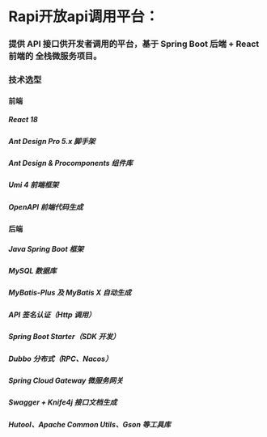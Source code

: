 # Rapi开放api调用平台：
### 提供 API 接口供开发者调用的平台，基于 Spring Boot 后端 + React 前端的 全栈微服务项目。

### 技术选型
#### 前端
##### React 18
##### Ant Design Pro 5.x 脚手架
##### Ant Design & Procomponents 组件库
##### Umi 4 前端框架
##### OpenAPI 前端代码生成
#### 后端
##### Java Spring Boot 框架
##### MySQL 数据库
##### MyBatis-Plus 及 MyBatis X 自动生成
##### API 签名认证（Http 调用）
##### Spring Boot Starter（SDK 开发）
##### Dubbo 分布式（RPC、Nacos）
##### Spring Cloud Gateway 微服务网关
##### Swagger + Knife4j 接口文档生成
##### Hutool、Apache Common Utils、Gson 等工具库

